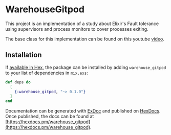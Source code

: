 # WarehouseGitpod

This project is an implementation of a study about Elixir's Fault tolerance
using supervisors and process monitors to cover processes exiting.

The base class for this implementation can be found on this youtube [video](https://www.youtube.com/watch?v=aBGQBsuUvhU).

## Installation

If [available in Hex](https://hex.pm/docs/publish), the package can be installed
by adding `warehouse_gitpod` to your list of dependencies in `mix.exs`:

```elixir
def deps do
  [
    {:warehouse_gitpod, "~> 0.1.0"}
  ]
end
```

Documentation can be generated with [ExDoc](https://github.com/elixir-lang/ex_doc)
and published on [HexDocs](https://hexdocs.pm). Once published, the docs can
be found at [https://hexdocs.pm/warehouse_gitpod](https://hexdocs.pm/warehouse_gitpod).

